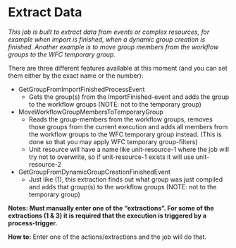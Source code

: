 # Extract Data #

*This job is built to extract data from events or complex resources, for example when import is finished, when a dynamic group creation is finished. Another example is to move group members from the workflow groups to the WFC temporary group.*

There are three different features available at this moment (and you can set them either by the exact name or the number):
* GetGroupFromImportFinishedProcessEvent
  * Gets the group(s) from the ImportFinished-event and adds the group to the workflow groups (NOTE: not to the temporary group)
* MoveWorkflowGroupMembersToTemporaryGroup
  * Reads the group-members from the workflow groups, removes those groups from the current execution and adds all members from the workflow groups to the WFC temporary group instead. (This is done so that you may apply WFC temporary group-filters)
  * Unit resource will have a name like unit-resource-1 where the job will try not to overwrite, so if unit-resource-1 exists it will use unit-resource-2
* GetGroupFromDynamicGroupCreationFinishedEvent
  * Just like (1), this extraction finds out what group was just compiled and adds that group(s) to the workflow groups (NOTE: not to the temporary group)
  
**Notes:
Must manually enter one of the “extractions”.
For some of the extractions (1 & 3) it is required that the execution is triggered by a process-trigger.**

**How to:**
Enter one of the actions/extractions and the job will do that.
